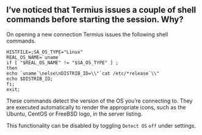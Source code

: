 ## I’ve noticed that Termius issues a couple of shell commands before starting the session. Why?
On opening a new connection Termius issues the following shell commands.

`````
HISTFILE=;SA_OS_TYPE="Linux"
REAL_OS_NAME=`uname`
if [ "$REAL_OS_NAME" != "$SA_OS_TYPE" ] ;
then
echo `uname`\nelse\nDISTRIB_ID=\\"`cat /etc/*release`\\"
echo $DISTRIB_ID;
fi;
exit;
`````

These commands detect the version of the OS you’re connecting to. They are executed automatically to render the appropriate icons, such as the Ubuntu, CentOS or FreeBSD logo, in the server listing. 

This functionality can be disabled by toggling `Detect OS` `off` under settings.